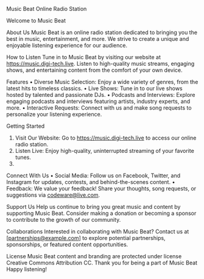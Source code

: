 Music Beat Online Radio Station 

Welcome to Music Beat

About Us
Music Beat is an online radio station dedicated to bringing you the best in music, entertainment, and more. We strive to create a unique and enjoyable listening experience for our audience.

How to Listen
Tune in to Music Beat by visiting our website at https://music.digi-tech.live. Listen to high-quality music streams, engaging shows, and entertaining content from the comfort of your own device.

Features
•	Diverse Music Selection: Enjoy a wide variety of genres, from the latest hits to timeless classics.
•	Live Shows: Tune in to our live shows hosted by talented and passionate DJs.
•	Podcasts and Interviews: Explore engaging podcasts and interviews featuring artists, industry experts, and more.
•	Interactive Requests: Connect with us and make song requests to personalize your listening experience.

Getting Started
1.	Visit Our Website: Go to https://music.digi-tech.live to access our online radio station.
2.	Listen Live: Enjoy high-quality, uninterrupted streaming of your favorite tunes.
3.	
Connect With Us
•	Social Media: Follow us on Facebook, Twitter, and Instagram for updates, contests, and behind-the-scenes content.
•	Feedback: We value your feedback! Share your thoughts, song requests, or suggestions via codeware@live.com.

Support Us
Help us continue to bring you great music and content by supporting Music Beat. Consider making a donation or becoming a sponsor to contribute to the growth of our community.

Collaborations
Interested in collaborating with Music Beat? Contact us at [partnerships@example.com] to explore potential partnerships, sponsorships, or featured content opportunities.

License
Music Beat content and branding are protected under license Creative Commons Attribution CC. 
Thank you for being a part of Music Beat Happy listening!
